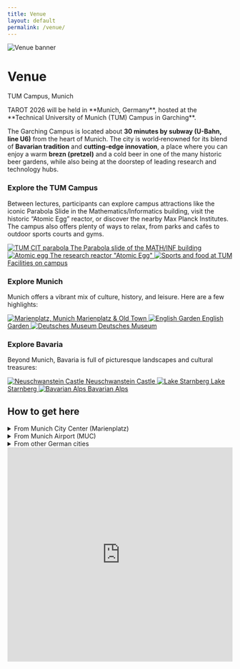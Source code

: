 ```yaml
---
title: Venue
layout: default
permalink: /venue/
---
```

<div class="hero">
  <img src="{{ '/assets/img/hero_garching.webp' | relative_url }}" alt="Venue banner">
  <div class="hero-overlay">
    <h1>Venue</h1>
    <p>TUM Campus, Munich</p>
  </div>
</div>
TAROT 2026 will be held in **Munich, Germany**, hosted at the **Technical University of Munich (TUM) Campus in Garching**.  


The Garching Campus is located about **30 minutes by subway (U-Bahn, line U6)** from the heart of Munich. The city is world‑renowned for its blend of **Bavarian tradition** and **cutting‑edge innovation**, a place where you can enjoy a warm **brezn (pretzel)** and a cold beer in one of the many historic beer gardens, while also being at the doorstep of leading research and technology hubs.  

### Explore the TUM Campus
Between lectures, participants can explore campus attractions like the iconic Parabola Slide in the Mathematics/Informatics building, visit the historic “Atomic Egg” reactor, or discover the nearby Max Planck Institutes. The campus also offers plenty of ways to relax, from parks and cafès to outdoor sports courts and gyms.

<div class="explore-grid">
  <a href="https://www.cit.tum.de/en/cit/school/locations/parabola-slide/" class="explore-card">
    <img src="{{ 'assets/img/attractions/parabola.jpg' | relative_url }}" alt="TUM CIT parabola">
    <span class="caption">The Parabola slide of the MATH/INF building</span>
  </a>
  <a href="https://www.frm2.tum.de/en/frm2/about-us/from-atomic-egg-to-frm-ii/" class="explore-card">
    <img src="{{ 'assets/img/attractions/atomic-egg.webp' | relative_url }}" alt="Atomic egg">
    <span class="caption">The research reactor "Atomic Egg"</span>
  </a>
  <a href="https://www.tum.de/en/about-tum/locations/garching" class="explore-card">
    <img src="{{ 'assets/img/attractions/sports.webp' | relative_url }}" alt="Sports and food at TUM">
    <span class="caption">Facilities on campus</span>
  </a>
</div>

### Explore Munich
Munich offers a vibrant mix of culture, history, and leisure. Here are a few highlights:

<div class="explore-grid">
  <a href="https://www.muenchen.de/en/sights/attractions/new-town-hall" target="_blank" rel="noopener" class="explore-card">
    <img src="{{ 'assets/img/attractions/MARIENPLATZ OBEN 43.jpg.webp' | relative_url }}" alt="Marienplatz, Munich">
    <span>Marienplatz &amp; Old Town</span>
  </a>
  <a href="https://www.muenchen.de/en/sights/attractions/english-garden" target="_blank" rel="noopener" class="explore-card">
    <img src="{{ 'assets/img/attractions/lhm-e-garten-panorama.jpg.webp' | relative_url }}" alt="English Garden">
    <span>English Garden</span>
  </a>
  <a href="https://www.deutsches-museum.de/en" target="_blank" rel="noopener" class="explore-card">
    <img src="{{ 'assets/img/attractions/Deutsches_Museum_Portrait_4.jpg' | relative_url }}" alt="Deutsches Museum">
    <span>Deutsches Museum</span>
  </a>
</div>

### Explore Bavaria
Beyond Munich, Bavaria is full of picturesque landscapes and cultural treasures:

<div class="explore-grid">
  <a href="https://www.neuschwanstein.de/englisch/tourist/index.htm" target="_blank" rel="noopener" class="explore-card">
    <img src="{{ 'assets/img/attractions/schloss-neuschwanstein575.jpg' | relative_url }}" alt="Neuschwanstein Castle">
    <span>Neuschwanstein Castle</span>
  </a>
  <a href="https://www.muenchen.de/en/culture-leisure/lakes/lake-starnberg" target="_blank" rel="noopener" class="explore-card">
    <img src="{{ 'assets/img/attractions/02starnbergersee.jpg.webp' | relative_url }}" alt="Lake Starnberg">
    <span>Lake Starnberg</span>
  </a>
  <a href="https://www.alpenwelt-karwendel.de/en" target="_blank" rel="noopener" class="explore-card">
    <img src="{{ 'assets/img/attractions/turquoise-blue-isar-with-karwendel-summer-at-the-reservoir-near-kruen.jpg' | relative_url }}" alt="Bavarian Alps">
    <span>Bavarian Alps</span>
  </a>
</div>



<div class="travel-info">
  <h2>How to get here</h2>

  <details>
    <summary>From Munich City Center (Marienplatz)</summary>
    <p>Take the U6 subway (direction Garching-Forschungszentrum). The ride takes about 30 minutes. The campus is right at the last stop.</p>
  </details>

  <details>
    <summary>From Munich Airport (MUC)</summary>
    <p>Take the S8 suburban train to "Marienplatz", then switch to U6 (direction Garching-Forschungszentrum). Total travel time: about 45 minutes.</p>
  </details>

  <details>
    <summary>From other German cities</summary>
        <p>Munich Central Station (Hauptbahnhof) is connected to the high-speed ICE train network. From there, take any S-Bahn (suburban train) heading toward Marienplatz (a 2-minute ride). At Marienplatz, change to the U6 subway (direction Garching-Forschungszentrum) as described above.</p>
  </details>
</div>
<div class="map-container">
  <iframe 
    src="https://www.google.com/maps/d/u/0/embed?mid=1RfGlu6spLIFfRp61tgeEO7MPWEpGuH4&ehbc=2E312F&noprof=1"
    width="100%" height="480" style="border:0;" allowfullscreen="" loading="lazy">
  </iframe>
</div>